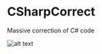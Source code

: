 # CSharpCorrect
Massive correction of C# code

![alt text](https://github.com/isukces/CSharpCorrect/blob/master/doc/mainWindow.png?raw=true)
